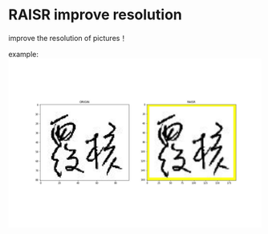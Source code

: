 
# RAISR improve resolution

improve the resolution of pictures！

example:
![image](https://github.com/h30306/Learning-Notes/blob/master/RAISR/1-10807_23.jpg)
